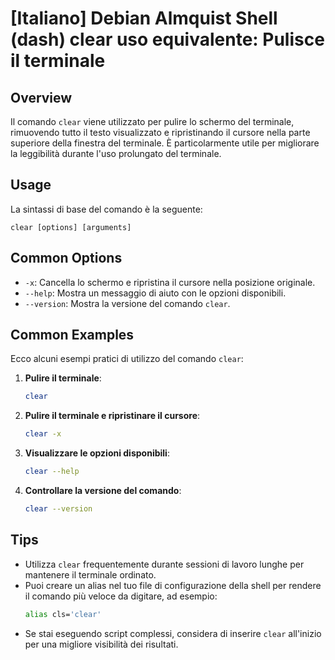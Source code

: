 # [Italiano] Debian Almquist Shell (dash) clear uso equivalente: Pulisce il terminale

## Overview
Il comando `clear` viene utilizzato per pulire lo schermo del terminale, rimuovendo tutto il testo visualizzato e ripristinando il cursore nella parte superiore della finestra del terminale. È particolarmente utile per migliorare la leggibilità durante l'uso prolungato del terminale.

## Usage
La sintassi di base del comando è la seguente:

```
clear [options] [arguments]
```

## Common Options
- `-x`: Cancella lo schermo e ripristina il cursore nella posizione originale.
- `--help`: Mostra un messaggio di aiuto con le opzioni disponibili.
- `--version`: Mostra la versione del comando `clear`.

## Common Examples
Ecco alcuni esempi pratici di utilizzo del comando `clear`:

1. **Pulire il terminale**:
   ```bash
   clear
   ```

2. **Pulire il terminale e ripristinare il cursore**:
   ```bash
   clear -x
   ```

3. **Visualizzare le opzioni disponibili**:
   ```bash
   clear --help
   ```

4. **Controllare la versione del comando**:
   ```bash
   clear --version
   ```

## Tips
- Utilizza `clear` frequentemente durante sessioni di lavoro lunghe per mantenere il terminale ordinato.
- Puoi creare un alias nel tuo file di configurazione della shell per rendere il comando più veloce da digitare, ad esempio:
  ```bash
  alias cls='clear'
  ```
- Se stai eseguendo script complessi, considera di inserire `clear` all'inizio per una migliore visibilità dei risultati.